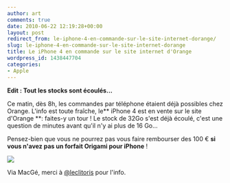 ```yaml
---
author: art
comments: true
date: 2010-06-22 12:19:28+00:00
layout: post
redirect_from: le-iphone-4-en-commande-sur-le-site-internet-dorange/
slug: le-iphone-4-en-commande-sur-le-site-internet-dorange
title: Le iPhone 4 en commande sur le site internet d'Orange
wordpress_id: 1438447704
categories:
- Apple
---
```


**Edit : Tout les stocks sont écoulés...**

Ce matin, dès 8h, les commandes par téléphone étaient déjà possibles chez Orange. L'info est toute fraîche, le** iPhone 4 est en vente sur le site d'Orange **: faites-y un tour ! Le stock de 32Go s'est déjà écoulé, c'est une question de minutes avant qu'il n'y ai plus de 16 Go...

Pensez-bien que vous ne pourrez pas vous faire rembourser des 100 € **si vous n'avez pas un forfait Origami pour iPhone** !

![](https://static.irz.fr/2010/06/iphone-4-commande-orange.png)

Via MacGé, merci à [@leclitoris](http://twitter.com/leclitoris) pour l'info.

